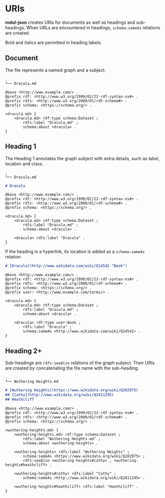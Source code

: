# URIs

**mdul-json** creates URIs for documents as well as headings and sub-headings. When URLs are encountered in headings, `schema:sameAs` relations are created.

Bold and italics are permitted in heading labels.

## Document

The file represents a named graph and a subject.

```text
.
└── Dracula.md
```

```turtle
@base <http://www.example.com/> .
@prefix rdf: <http://www.w3.org/1999/02/22-rdf-syntax-ns#> .
@prefix rdfs: <http://www.w3.org/2000/01/rdf-schema#> .
@prefix schema: <https://schema.org/> .

<dracula.md> {
    <dracula.md> rdf:type schema:Dataset ;
        rdfs:label "Dracula.md" ;
        schema:about <dracula> .
}
```

## Heading 1

The Heading 1 annotates the graph subject with extra details, such as label, location and class.

```text
.
└── Dracula.md
```

```markdown
# Dracula
```

```turtle
@base <http://www.example.com/> .
@prefix rdf: <http://www.w3.org/1999/02/22-rdf-syntax-ns#> .
@prefix rdfs: <http://www.w3.org/2000/01/rdf-schema#> .
@prefix schema: <https://schema.org/> .

<dracula.md> {
    <dracula.md> rdf:type schema:Dataset ;
        rdfs:label "Dracula.md" ;
        schema:about <dracula> .

    <dracula> rdfs:label "Dracula" .
}
```

If the heading is a hyperlink, its location is added as a `schema:sameAs` relation:

```markdown
# [Dracula](http://www.wikidata.com/wiki/Q14542 "Book")
```

```turtle
@base <http://www.example.com/> .
@prefix rdf: <http://www.w3.org/1999/02/22-rdf-syntax-ns#> .
@prefix rdfs: <http://www.w3.org/2000/01/rdf-schema#> .
@prefix schema: <https://schema.org/> .
@prefix user: <http://www.example.com/terms/> .

<dracula.md> {
    <dracula.md> rdf:type schema:Dataset ;
        rdfs:label "Dracula.md" ;
        schema:about <dracula> .

    <dracula> rdf:type user:Book ;
        rdfs:label "Dracula" ;
        schema:sameAs <http://www.wikidata.com/wiki/Q14542> .
}
```

## Heading 2+

Sub-headings are `rdfs:seeAlso` relations of the graph subject. Their URIs are created by concatenating the file name with the sub-heading.

```text
.
└── Wuthering Heights.md
```

```markdown
# [Wuthering Heights](https://www.wikidata.org/wiki/Q202975)
## [Cathy](http://www.wikidata.org/wiki/Q2411295)
## Heathcliff
```

```turtle
@base <http://www.example.com/> .
@prefix rdf: <http://www.w3.org/1999/02/22-rdf-syntax-ns#> .
@prefix rdfs: <http://www.w3.org/2000/01/rdf-schema#> .
@prefix schema: <https://schema.org/> .

<wuthering-heights.md> {
    <wuthering-heights.md> rdf:type schema:Dataset ;
        rdfs:label "Wuthering Heights.md" ;
        schema:about <wuthering-heights> .

    <wuthering-heights> rdfs:label "Wuthering Heights" ;
        schema:sameAs <https://www.wikidata.org/wiki/Q202975> ;
        rdfs:seeAlso <wuthering-heights#cathy> , <wuthering-heights#heathcliff> .

    <wuthering-heights#cathy> rdfs:label "Cathy" ;
        schema:sameAs <http://www.wikidata.org/wiki/Q2411295> .

    <wuthering-heights#heathcliff> rdfs:label "Heathcliff" .
}
```
